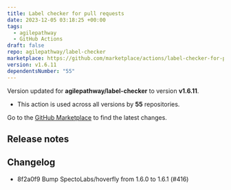 ```yaml
---
title: Label checker for pull requests
date: 2023-12-05 03:18:25 +00:00
tags:
  - agilepathway
  - GitHub Actions
draft: false
repo: agilepathway/label-checker
marketplace: https://github.com/marketplace/actions/label-checker-for-pull-requests
version: v1.6.11
dependentsNumber: "55"
---
```



Version updated for **agilepathway/label-checker** to version **v1.6.11**.
- This action is used across all versions by **55** repositories.

Go to the [GitHub Marketplace](https://github.com/marketplace/actions/label-checker-for-pull-requests) to find the latest changes.

## Release notes

## Changelog
* 8f2a0f9 Bump SpectoLabs/hoverfly from 1.6.0 to 1.6.1 (#416)


